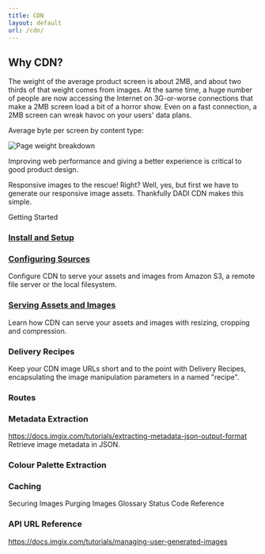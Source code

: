```yaml
---
title: CDN
layout: default
url: /cdn/
---
```


## Why CDN?

The weight of the average product screen is about 2MB, and about two thirds of that weight comes from images. At the same time, a huge number of people are now accessing the Internet on 3G-or-worse connections that make a 2MB screen load a bit of a horror show. Even on a fast connection, a 2MB screen can wreak havoc on your users' data plans.

Average byte per screen by content type:

![Page weight breakdown](assets/page-weight-graph.png)

Improving web performance and giving a better experience is critical to good product design.

Responsive images to the rescue! Right? Well, yes, but first we have to generate our responsive image assets. Thankfully DADI CDN makes this simple.


Getting Started

### [Install and Setup](install.md)

### [Configuring Sources](sources.md)

Configure CDN to serve your assets and images from Amazon S3, a remote file server or the local filesystem.

### [Serving Assets and Images](serving-assets.md)

Learn how CDN can serve your assets and images with resizing, cropping and compression.

### Delivery Recipes

Keep your CDN image URLs short and to the point with Delivery Recipes, encapsulating the image manipulation parameters in a named "recipe".

### Routes

### Metadata Extraction

https://docs.imgix.com/tutorials/extracting-metadata-json-output-format
Retrieve image metadata in JSON.

### Colour Palette Extraction

### Caching

  Securing Images
  Purging Images
  Glossary
  Status Code Reference

### API URL Reference



https://docs.imgix.com/tutorials/managing-user-generated-images